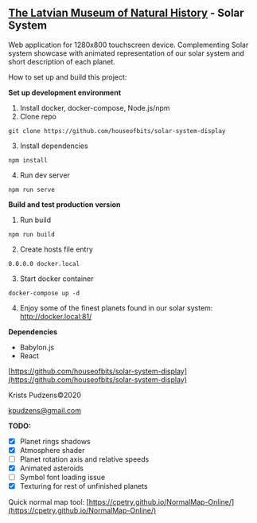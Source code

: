 ## [The Latvian Museum of Natural History](https://www.dabasmuzejs.gov.lv/) - Solar System

Web application for 1280x800 touchscreen device. Complementing Solar system showcase with animated representation of our solar system and short description of each planet.

How to set up and build this project:

**Set up development environment**

1) Install docker, docker-compose, Node.js/npm
2) Clone repo
```
git clone https://github.com/houseofbits/solar-system-display
```

3) Install dependencies
```
npm install
```

4) Run dev server
```
npm run serve
```

**Build and test production version**
1) Run build
```
npm run build
```

2) Create hosts file entry
```
0.0.0.0 docker.local
```

3) Start docker container
```
docker-compose up -d
```

4) Enjoy some of the finest planets found in our solar system:  http://docker.local:81/

**Dependencies**
- Babylon.js
- React

[https://github.com/houseofbits/solar-system-display](https://github.com/houseofbits/solar-system-display)

Krists Pudzens©2020

kpudzens@gmail.com


**TODO:**

* [x] Planet rings shadows
* [x] Atmosphere shader
* [ ] Planet rotation axis and relative speeds
* [x] Animated asteroids
* [ ] Symbol font loading issue
* [x] Texturing for rest of unfinished planets

Quick normal map tool: [https://cpetry.github.io/NormalMap-Online/](https://cpetry.github.io/NormalMap-Online/)

